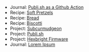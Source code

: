- Journal: [Publi.sh as a Github Action](/journal/20210306-publish-as-a-github-action.html)
- Recipe: [Soft Pretzels](/recipes/soft-pretzels.html)
- Recipe: [Bread](/recipes/bread.html)
- Recipe: [Biscotti](/recipes/biscotti.html)
- Project: [Subcurmudgeon](https://www.github.com/subcurmudgeon/subcurmudgeon.github.io)
- Project: [Publi.sh](https://www.github.com/subcurmudgeon/publi.sh)
- Project: [Hexbright Firmware](https://www.github.com/subcurmudgeon/hexbright-firmware)
- Journal: [Lorem Ipsum](/journal/20210301-lorem-ipsum.html)
